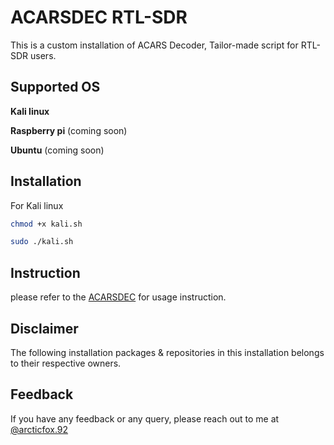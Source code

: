 
# ACARSDEC RTL-SDR

This is a custom installation of ACARS Decoder, Tailor-made script for 
RTL-SDR users.


## Supported OS

**Kali linux**

**Raspberry pi** (coming soon)

**Ubuntu** (coming soon)

## Installation

For Kali linux

```bash
chmod +x kali.sh
```

 ```bash
sudo ./kali.sh
```   
## Instruction

please refer to the [ACARSDEC](https://github.com/TLeconte/acarsdec) for usage instruction.


## Disclaimer
The following installation packages & repositories in this installation belongs to their respective owners.


## Feedback

If you have any feedback or any query, please reach out to me at [@arcticfox.92](https://www.instagram.com/arcticfox.92/)


